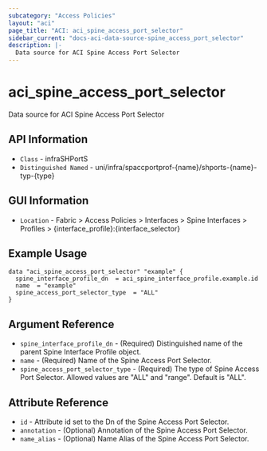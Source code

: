 ```yaml
---
subcategory: "Access Policies"
layout: "aci"
page_title: "ACI: aci_spine_access_port_selector"
sidebar_current: "docs-aci-data-source-spine_access_port_selector"
description: |-
  Data source for ACI Spine Access Port Selector
---
```


# aci_spine_access_port_selector #

Data source for ACI Spine Access Port Selector


## API Information ##

* `Class` - infraSHPortS
* `Distinguished Named` - uni/infra/spaccportprof-{name}/shports-{name}-typ-{type}

## GUI Information ##

* `Location` - Fabric > Access Policies > Interfaces > Spine Interfaces > Profiles > {interface_profile}:{interface_selector}



## Example Usage ##

```hcl
data "aci_spine_access_port_selector" "example" {
  spine_interface_profile_dn  = aci_spine_interface_profile.example.id
  name  = "example"
  spine_access_port_selector_type  = "ALL"
}
```

## Argument Reference ##

* `spine_interface_profile_dn` - (Required) Distinguished name of the parent Spine Interface Profile object.
* `name` - (Required) Name of the Spine Access Port Selector.
* `spine_access_port_selector_type` - (Required) The type of Spine Access Port Selector. Allowed values are "ALL" and "range". Default is "ALL".

## Attribute Reference ##
* `id` - Attribute id set to the Dn of the Spine Access Port Selector.
* `annotation` - (Optional) Annotation of the Spine Access Port Selector.
* `name_alias` - (Optional) Name Alias of the Spine Access Port Selector.